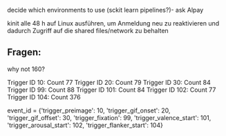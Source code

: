 decide which environments to use (sckit learn pipelines?)- ask Alpay 


kinit alle 48 h auf Linux ausführen, um Anmeldung neu zu reaktivieren und dadurch Zugriff auf die shared files/network zu behalten


## Fragen:
why not 160?

Trigger ID 10: Count 77
Trigger ID 20: Count 79
Trigger ID 30: Count 84
Trigger ID 99: Count 88
Trigger ID 101: Count 84
Trigger ID 102: Count 77
Trigger ID 104: Count 376

event_id = {'trigger_preimage': 10,
                'trigger_gif_onset': 20,
                'trigger_gif_offset': 30,
                'trigger_fixation': 99,
                'trigger_valence_start': 101,
                'trigger_arousal_start': 102,
                'trigger_flanker_start': 104}




